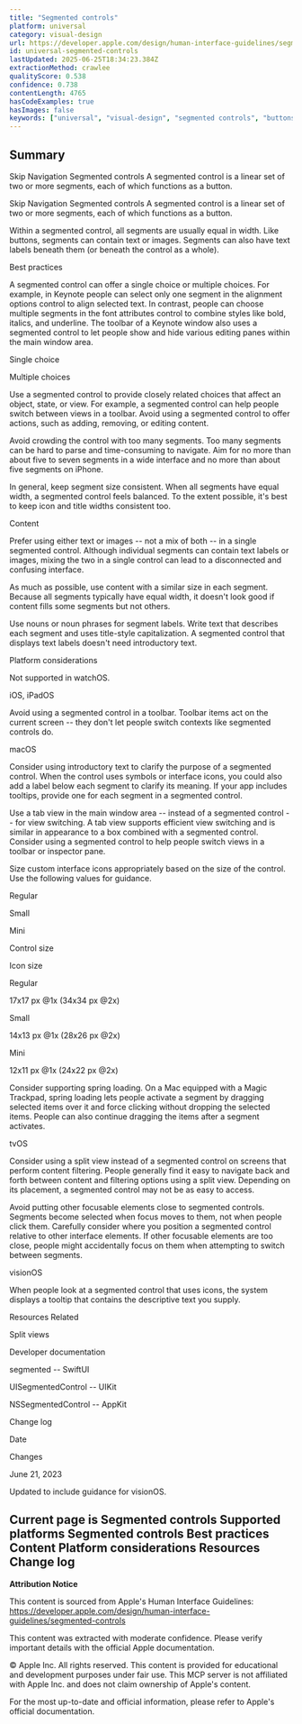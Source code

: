 ```yaml
---
title: "Segmented controls"
platform: universal
category: visual-design
url: https://developer.apple.com/design/human-interface-guidelines/segmented-controls
id: universal-segmented-controls
lastUpdated: 2025-06-25T18:34:23.384Z
extractionMethod: crawlee
qualityScore: 0.538
confidence: 0.738
contentLength: 4765
hasCodeExamples: true
hasImages: false
keywords: ["universal", "visual-design", "segmented controls", "buttons", "controls", "icons", "images", "interface", "navigation", "system"]
---
```

## Summary

Skip Navigation
Segmented controls
A segmented control is a linear set of two or more segments, each of which functions as a button.

Skip Navigation
Segmented controls
A segmented control is a linear set of two or more segments, each of which functions as a button.

Within a segmented control, all segments are usually equal in width. Like buttons, segments can contain text or images. Segments can also have text labels beneath them (or beneath the control as a whole).

Best practices

A segmented control can offer a single choice or multiple choices. For example, in Keynote people can select only one segment in the alignment options control to align selected text. In contrast, people can choose multiple segments in the font attributes control to combine styles like bold, italics, and underline. The toolbar of a Keynote window also uses a segmented control to let people show and hide various editing panes within the main window area.

Single choice

Multiple choices

Use a segmented control to provide closely related choices that affect an object, state, or view. For example, a segmented control can help people switch between views in a toolbar. Avoid using a segmented control to offer actions, such as adding, removing, or editing content.

Avoid crowding the control with too many segments. Too many segments can be hard to parse and time-consuming to navigate. Aim for no more than about five to seven segments in a wide interface and no more than about five segments on iPhone.

In general, keep segment size consistent. When all segments have equal width, a segmented control feels balanced. To the extent possible, it's best to keep icon and title widths consistent too.

Content

Prefer using either text or images -- not a mix of both -- in a single segmented control. Although individual segments can contain text labels or images, mixing the two in a single control can lead to a disconnected and confusing interface.

As much as possible, use content with a similar size in each segment. Because all segments typically have equal width, it doesn't look good if content fills some segments but not others.

Use nouns or noun phrases for segment labels. Write text that describes each segment and uses title-style capitalization. A segmented control that displays text labels doesn't need introductory text.

Platform considerations

Not supported in watchOS.

iOS, iPadOS

Avoid using a segmented control in a toolbar. Toolbar items act on the current screen -- they don't let people switch contexts like segmented controls do.

macOS

Consider using introductory text to clarify the purpose of a segmented control. When the control uses symbols or interface icons, you could also add a label below each segment to clarify its meaning. If your app includes tooltips, provide one for each segment in a segmented control.

Use a tab view in the main window area -- instead of a segmented control -- for view switching. A tab view supports efficient view switching and is similar in appearance to a box combined with a segmented control. Consider using a segmented control to help people switch views in a toolbar or inspector pane.

Size custom interface icons appropriately based on the size of the control. Use the following values for guidance.

Regular

Small

Mini

Control size

Icon size

Regular

17x17 px @1x (34x34 px @2x)

Small

14x13 px @1x (28x26 px @2x)

Mini

12x11 px @1x (24x22 px @2x)

Consider supporting spring loading. On a Mac equipped with a Magic Trackpad, spring loading lets people activate a segment by dragging selected items over it and force clicking without dropping the selected items. People can also continue dragging the items after a segment activates.

tvOS

Consider using a split view instead of a segmented control on screens that perform content filtering. People generally find it easy to navigate back and forth between content and filtering options using a split view. Depending on its placement, a segmented control may not be as easy to access.

Avoid putting other focusable elements close to segmented controls. Segments become selected when focus moves to them, not when people click them. Carefully consider where you position a segmented control relative to other interface elements. If other focusable elements are too close, people might accidentally focus on them when attempting to switch between segments.

visionOS

When people look at a segmented control that uses icons, the system displays a tooltip that contains the descriptive text you supply.

Resources
Related

Split views

Developer documentation

segmented -- SwiftUI

UISegmentedControl -- UIKit

NSSegmentedControl -- AppKit

Change log

Date

Changes

June 21, 2023

Updated to include guidance for visionOS.

Current page is Segmented controls
Supported platforms
Segmented controls
Best practices
Content
Platform considerations
Resources
Change log
---

**Attribution Notice**

This content is sourced from Apple's Human Interface Guidelines: https://developer.apple.com/design/human-interface-guidelines/segmented-controls

This content was extracted with moderate confidence. Please verify important details with the official Apple documentation.

© Apple Inc. All rights reserved. This content is provided for educational and development purposes under fair use. This MCP server is not affiliated with Apple Inc. and does not claim ownership of Apple's content.

For the most up-to-date and official information, please refer to Apple's official documentation.
